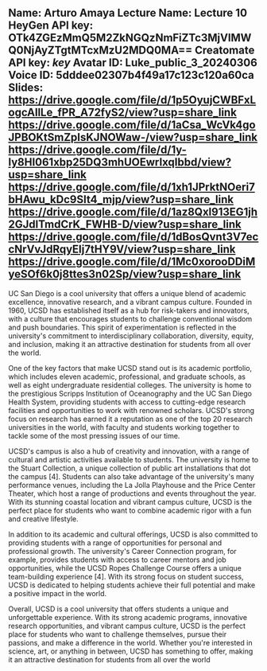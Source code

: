 Name: Arturo Amaya
Lecture Name: Lecture 10
HeyGen API key: OTk4ZGEzMmQ5M2ZkNGQzNmFiZTc3MjVlMWQ0NjAyZTgtMTcxMzU2MDQ0MA==
Creatomate API key: *key*
Avatar ID: Luke_public_3_20240306
Voice ID: 5dddee02307b4f49a17c123c120a60ca
Slides:
    https://drive.google.com/file/d/1p5OyujCWBFxLogcAllLe_fPR_A72fyS2/view?usp=share_link
    https://drive.google.com/file/d/1aCsa_WcVk4goJPBOKtSmZpIsKJNOWaw-/view?usp=share_link
    https://drive.google.com/file/d/1y-ly8HI061xbp25DQ3mhUOEwrIxqIbbd/view?usp=share_link
    https://drive.google.com/file/d/1xh1JPrktNOeri7bHAwu_kDc9SIt4_mjp/view?usp=share_link
    https://drive.google.com/file/d/1az8Qxl913EG1jh2GJdlTmdCrK_FWHB-D/view?usp=share_link
    https://drive.google.com/file/d/1dBosQvnt3V7eccNrVvJdRqyEIj7tHY9V/view?usp=share_link
    https://drive.google.com/file/d/1Mc0xorooDDiMyeSOf6k0j8ttes3n02Sp/view?usp=share_link 
--

UC San Diego is a cool university that offers a unique blend of academic excellence, innovative research, and a vibrant campus culture. Founded in 1960, UCSD has established itself as a hub for risk-takers and innovators, with a culture that encourages students to challenge conventional wisdom and push boundaries. This spirit of experimentation is reflected in the university's commitment to interdisciplinary collaboration, diversity, equity, and inclusion, making it an attractive destination for students from all over the world.

One of the key factors that make UCSD stand out is its academic portfolio, which includes eleven academic, professional, and graduate schools, as well as eight undergraduate residential colleges. The university is home to the prestigious Scripps Institution of Oceanography and the UC San Diego Health System, providing students with access to cutting-edge research facilities and opportunities to work with renowned scholars. UCSD's strong focus on research has earned it a reputation as one of the top 20 research universities in the world, with faculty and students working together to tackle some of the most pressing issues of our time.

UCSD's campus is also a hub of creativity and innovation, with a range of cultural and artistic activities available to students. The university is home to the Stuart Collection, a unique collection of public art installations that dot the campus [4]. Students can also take advantage of the university's many performance venues, including the La Jolla Playhouse and the Price Center Theater, which host a range of productions and events throughout the year. With its stunning coastal location and vibrant campus culture, UCSD is the perfect place for students who want to combine academic rigor with a fun and creative lifestyle.

In addition to its academic and cultural offerings, UCSD is also committed to providing students with a range of opportunities for personal and professional growth. The university's Career Connection program, for example, provides students with access to career mentors and job opportunities, while the UCSD Ropes Challenge Course offers a unique team-building experience [4]. With its strong focus on student success, UCSD is dedicated to helping students achieve their full potential and make a positive impact in the world.

Overall, UCSD is a cool university that offers students a unique and unforgettable experience. With its strong academic programs, innovative research opportunities, and vibrant campus culture, UCSD is the perfect place for students who want to challenge themselves, pursue their passions, and make a difference in the world. Whether you're interested in science, art, or anything in between, UCSD has something to offer, making it an attractive destination for students from all over the world
